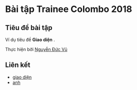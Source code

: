﻿# Bài tập Trainee Colombo 2018

## Tiêu đề bài tập

Ví dụ tiêu đề **Giao diện** .



Thực hiện bởi [Nguyễn Đức Vũ](https://github.com/ducvunguyen)

## Liên kết

- [giao diện](https://ducvunguyen.github.io/th/app/index.html)
- [anh](https://ducvunguyen.github.io/th/public/img/giaodien.png)

